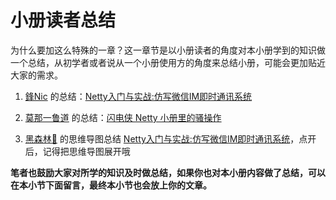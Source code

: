 # 小册读者总结

为什么要加这么特殊的一章？这一章节是以小册读者的角度对本小册学到的知识做一个总结，从初学者或者说从一个小册使用方的角度来总结小册，可能会更加贴近大家的需求。

1.  [鋒Nic](https://www.jianshu.com/u/421da59fbe3d) 的总结：[Netty入门与实战:仿写微信IM即时通讯系统](https://www.jianshu.com/p/7522bda72a25)
    
2.  [莫那一鲁道](http://thinkinjava.cn) 的总结：[闪电侠 Netty 小册里的骚操作](https://www.jianshu.com/p/bb0805d65388)
    
3.  [黑森林🤗](http://www.soulcoder.tech/article/39#) 的思维导图总结 [Netty入门与实战:仿写微信IM即时通讯系统](https://www.processon.com/view/link/5bc343dde4b09b21f31baf69)，点开后，记得把思维导图展开哦
    

**笔者也鼓励大家对所学的知识及时做总结，如果你也对本小册内容做了总结，可以在本小节下面留言，最终本小节也会放上你的文章。**